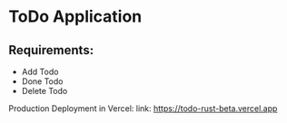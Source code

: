 # ToDo Application

## Requirements:
* Add Todo
* Done Todo
* Delete Todo

Production Deployment in Vercel:
link: https://todo-rust-beta.vercel.app